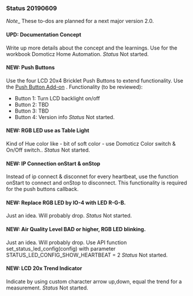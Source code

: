 ### Status 20190609
_Note__
These to-dos are planned for a next major version 2.0.

#### UPD: Documentation Concept
Write up more details about the concept and the learnings. Use for the workbook  Domoticz Home Automation.
_Status_
Not started.

#### NEW: Push Buttons
Use the four LCD 20x4 Bricklet Push Buttons to extend functionality. 
Use the [Push Button Add-on](https://www.tinkerforge.com/en/shop/kits/weather-station-push-button-add-on.html) .
Functionality (to be reviewed):
* Button 1: Turn LCD backlight on/off
* Button 2: TBD
* Button 3: TBD
* Button 4: Version info
_Status_
Not started.

#### NEW: RGB LED use as Table Light
Kind of Hue color like - bit of soft color - use Domoticz Color switch  & On/Off switch..
_Status_
Not started.

#### NEW: IP Connection onStart & onStop
Instead of ip connect & disconnet for every heartbeat, use the function onStart to connect and onStop to disconnect.
This functionality is required for the push buttons callback.

#### NEW: Replace RGB LED by IO-4 with LED R-G-B.
Just an idea. Will probably drop.
_Status_
Not started.

#### NEW: Air Quality Level BAD or higher, RGB LED blinking.
Just an idea. Will probably drop.
Use API function set_status_led_config(config) with parameter STATUS_LED_CONFIG_SHOW_HEARTBEAT = 2
_Status_
Not started.

#### NEW: LCD 20x Trend Indicator
Indicate by using custom character arrow up,down, equal the trend for a measurement.
_Status_
Not started.
